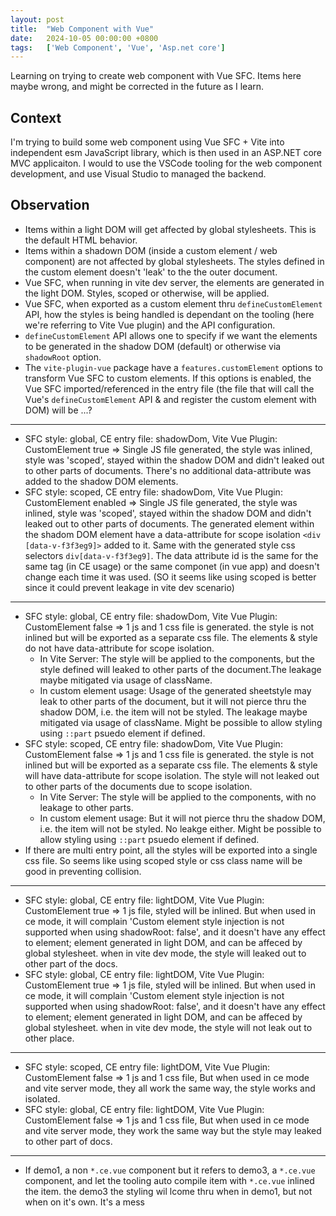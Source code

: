 ```yaml
---
layout: post
title:  "Web Component with Vue"
date:   2024-10-05 00:00:00 +0800
tags:   ['Web Component', 'Vue', 'Asp.net core']
---
```


Learning on trying to create web component with Vue SFC.
Items here maybe wrong, and might be corrected in the future as I learn.

## Context

I'm trying to build some web component using Vue SFC + Vite into independent esm JavaScript library, which is then used in an ASP.NET core MVC applicaiton.
I would to use the VSCode tooling for the web component development, and use Visual Studio to managed the backend.

## Observation

- Items within a light DOM will get affected by global stylesheets. This is the default HTML behavior.
- Items within a shadown DOM (inside a custom element / web component) are not affected by global stylesheets. The styles defined in the custom element doesn't 'leak' to the the outer document.
- Vue SFC, when running in vite dev server, the elements are generated in the light DOM. Styles, scoped or otherwise, will be applied.
- Vue SFC, when exported as a custom element thru `defineCustomElement` API, how the styles is being handled is dependant on the tooling (here we're referring to Vite Vue plugin) and the API configuration.
- `defineCustomElement` API allows one to specify if we want the elements to be generated in the shadow DOM (default) or otherwise via `shadowRoot` option.
- The `vite-plugin-vue` package have a `features.customElement` options to transform Vue SFC to custom elements. If this options is enabled, the Vue SFC imported/referenced in the entry file (the file that will call the Vue's `defineCustomElement` API & and register the custom element with DOM) will be ...?
---
- SFC style: global, CE entry file: shadowDom, Vite Vue Plugin: CustomElement true => Single JS file generated, the style was inlined, style was 'scoped', stayed within the shadow DOM and didn't leaked out to other parts of documents. There's no additional data-attribute was added to the shadow DOM elements.
- SFC style: scoped, CE entry file: shadowDom, Vite Vue Plugin: CustomElement enabled => Single JS file generated, the style was inlined, style was 'scoped', stayed within the shadow DOM and didn't leaked out to other parts of documents. The generated element within the shadom DOM element have a data-attribute for scope isolation `<div [data-v-f3f3eg9]>` added to it. Same with the generated style css selectors `div[data-v-f3f3eg9]`. The data attribute id is the same for the same tag (in CE usage) or the same componet (in vue app) and doesn't change each time it was used. (SO it seems like using scoped is better since it could prevent leakage in vite dev scenario)
---
- SFC style: global, CE entry file: shadowDom, Vite Vue Plugin: CustomElement false => 1 js and 1 css file is generated. the style is not inlined but will be exported as a separate css file. The elements & style do not have data-attribute for scope isolation.
  - In Vite Server: The style will be applied to the components, but the style defined will leaked to other parts of the document.The leakage maybe mitigated via usage of className.
  - In custom element usage: Usage of the generated sheetstyle may leak to other parts of the document, but it will not pierce thru the shadow DOM, i.e. the item will not be styled. The leakage maybe mitigated via usage of className. Might be possible to allow styling using `::part` psuedo element if defined.
- SFC style: scoped, CE entry file: shadowDom, Vite Vue Plugin: CustomElement false => 1 js and 1 css file is generated. the style is not inlined but will be exported as a separate css file. The elements & style will have data-attribute for scope isolation. The style will not leaked out to other parts of the documents due to scope isolation.
  - In Vite Server: The style will be applied to the components, with no leakage to other parts.
  - In custom element usage: But it will not pierce thru the shadow DOM, i.e. the item will not be styled. No leakge either. Might be possible to allow styling using `::part` psuedo element if defined.
- If there are multi entry point, all the styles will be exported into a single css file. So seems like using scoped style or css class name will be good in preventing collision.
---
- SFC style: global, CE entry file: lightDOM, Vite Vue Plugin: CustomElement true => 1 js file, styled will be inlined. But when used in ce mode, it will complain 'Custom element style injection is not supported when using shadowRoot: false', and it doesn't have any effect to element; element generated in light DOM, and can be affeced by global stylesheet. when in vite dev mode, the style will leaked out to other part of the docs.
- SFC style: global, CE entry file: lightDOM, Vite Vue Plugin: CustomElement true => 1 js file, styled will be inlined. But when used in ce mode, it will complain 'Custom element style injection is not supported when using shadowRoot: false', and it doesn't have any effect to element; element generated in light DOM, and can be affeced by global stylesheet. when in vite dev mode, the style will not leak out to other place.
---
- SFC style: scoped, CE entry file: lightDOM, Vite Vue Plugin: CustomElement false => 1 js and 1 css file, But when used in ce mode and vite server mode, they all work the same way, the style works and isolated.
- SFC style: global, CE entry file: lightDOM, Vite Vue Plugin: CustomElement false => 1 js and 1 css file, But when used in ce mode and vite server mode, they work the same way but the style may leaked to other part of docs.

---

- If demo1, a non `*.ce.vue` component but it refers to demo3, a `*.ce.vue` component, and let the tooling auto compile item with `*.ce.vue` inlined the item. the demo3 the styling wil lcome thru when in demo1, but not when on it's own. It's a mess

